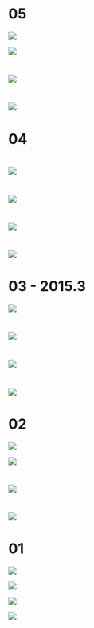 # 05

![](/assets/0501import.png)

![](/assets/0502import.png)

# ![](/assets/0503import.png)

# ![](/assets/0504import.png)

# 

# 04

# ![](/assets/0401import.png)

# ![](/assets/0402import.png)

# ![](/assets/0403import.png)

# ![](/assets/0404import.png)

# 03 - 2015.3

![](/assets/0301import.png)

# ![](/assets/0302import.png)

# ![](/assets/0303import.png)

# ![](/assets/0304import.png)

# 02

![](/assets/0201import.png)

![](/assets/0202import.png)

# ![](/assets/0203import.png)

# ![](/assets/0204import.png)

# 01

![](/assets/0101import.png)

![](/assets/0102import.png)

![](/assets/0103import.png)

![](/assets/0104import.png)

